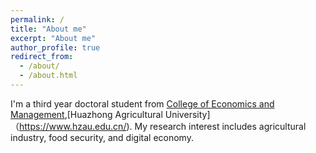 ```yaml
---
permalink: /
title: "About me"
excerpt: "About me"
author_profile: true
redirect_from: 
  - /about/
  - /about.html
---
```


I'm a third year doctoral student from [College of Economics and Management](https://emc.hzau.edu.cn/),[Huazhong Agricultural University]（https://www.hzau.edu.cn/). My research interest includes agricultural industry, food security, and digital economy.

